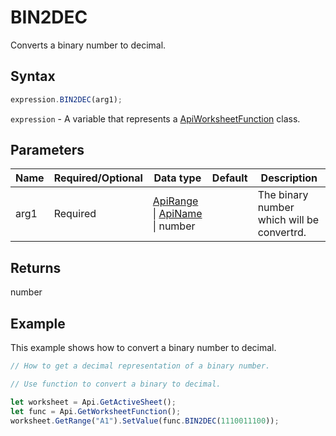 # BIN2DEC

Converts a binary number to decimal.

## Syntax

```javascript
expression.BIN2DEC(arg1);
```

`expression` - A variable that represents a [ApiWorksheetFunction](../ApiWorksheetFunction.md) class.

## Parameters

| **Name** | **Required/Optional** | **Data type** | **Default** | **Description** |
| ------------- | ------------- | ------------- | ------------- | ------------- |
| arg1 | Required | [ApiRange](../../ApiRange/ApiRange.md) \| [ApiName](../../ApiName/ApiName.md) \| number |  | The binary number which will be convertrd. |

## Returns

number

## Example

This example shows how to convert a binary number to decimal.

```javascript editor-xlsx
// How to get a decimal representation of a binary number.

// Use function to convert a binary to decimal.

let worksheet = Api.GetActiveSheet();
let func = Api.GetWorksheetFunction();
worksheet.GetRange("A1").SetValue(func.BIN2DEC(1110011100));
```
